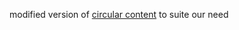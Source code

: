 modified version of [circular content](http://tympanus.net/codrops/2011/08/16/circular-content-carousel/comment-page-7) to suite our need
